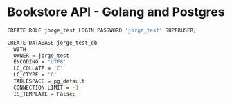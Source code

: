 # Bookstore API - Golang and Postgres

```bash
CREATE ROLE jorge_test LOGIN PASSWORD 'jorge_test' SUPERUSER;

CREATE DATABASE jorge_test_db
  WITH
  OWNER = jorge_test
  ENCODING = 'UTF8'
  LC_COLLATE = 'C'
  LC_CTYPE = 'C'
  TABLESPACE = pg_default
  CONNECTION LIMIT = -1
  IS_TEMPLATE = False;
```